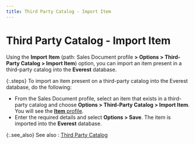 ```yaml
---
title: Third Party Catalog - Import Item
---
```


# Third Party Catalog - Import Item


Using the **Import** **Item**  (path: Sales Document profile **&gt; Options 
 &gt; Third-Party Catalog &gt; Import Item**) option, you can import  an item present in a third-party catalog into the **Everest**  database.


{:.steps}
To import an item present on a third-party  catalog into the Everest database, do the following:

- From the Sales  Document profile, select an item that exists in a third-party catalog  and choose **Options &gt; Third-Party Catalog 
 &gt; Import Item**. You will see the [**Item** profile]({{site.mi_chm}}/create-regular-items-kits-and-assemblies/creating-an-item/the_item_profile_mi.html).
- Enter the required  details and select **Options &gt; Save**.  The item is imported into the **Everest**  database.



{:.see_also}
See also
: [Third  Party Catalog]({{site.sp_baseurl}}/sales-docs/docs-profile/options/3rd-cat/third_party_specialty_catalogue_common_options_in_sales_documents.html)
